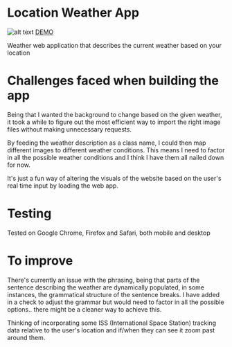 
# Location Weather App

![alt text](https://i.imgur.com/3pjNSNp.png)
[DEMO](https://sabib0y.github.io/location-weather-app/)

Weather web application that describes the current weather based on your location

# Challenges faced when building the app

Being that I wanted the background to change based on the given weather, it took a while to figure out the most efficient way to import the right image files without making unnecessary requests.

By feeding the weather description as a class name, I could then map different images to different weather conditions. This means I need to factor in all the possible weather conditions and I think I have them all nailed down for now.

It's just a fun way of altering the visuals of the website based on the user's real time input by loading the web app.

# Testing

Tested on Google Chrome, Firefox and Safari, both mobile and desktop

# To improve

There's currently an issue with the phrasing, being that parts of the sentence describing the weather are dynamically populated, in some instances, the grammatical structure of the sentence breaks. I have added in a check to adjust the grammar but would need to factor in all the possible options.. there might be a cleaner way to achieve this.

Thinking of incorporating some ISS (International Space Station) tracking data relative to the user's location and if/when they can see it zoom past around them.

